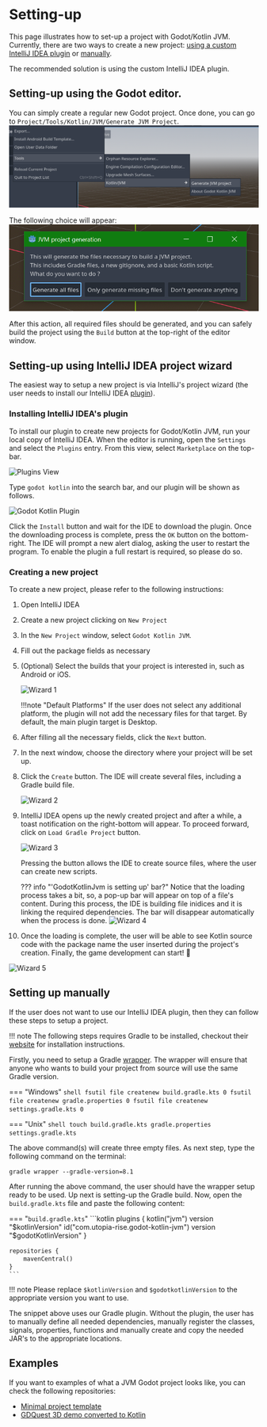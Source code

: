 # Setting-up

This page illustrates how to set-up a project with Godot/Kotlin JVM. Currently, there are
two ways to create a new project: [using a custom IntelliJ IDEA plugin](#setting-up-using-intellij-idea-project-wizard)
or [manually](#setting-up-manually).

The recommended solution is using the custom IntelliJ IDEA plugin.

## Setting-up using the Godot editor.

You can simply create a regular new Godot project. 
Once done, you can go to `Project/Tools/Kotlin/JVM/Generate JVM Project`.
![Godot menu](../assets/img/editor-plugin/generation_menu.png)

The following choice will appear:
![Project dialog](../assets/img/editor-plugin/generation_choice.png)

After this action, all required files should be generated, and you can safely build the project using the `Build` button at the top-right of the editor window.

## Setting-up using IntelliJ IDEA project wizard

The easiest way to setup a new project is via IntelliJ's project wizard (the user needs to install our IntelliJ IDEA [plugin](./requirements.md#intellij-idea-plugin)).

### Installing IntelliJ IDEA's plugin

To install our plugin to create new projects for Godot/Kotlin JVM, run your local copy of IntelliJ IDEA. When the editor
is running, open the `Settings` and select the `Plugins` entry. From this view, select `Marketplace` on the top-bar.

![Plugins View](../assets/img/idea-plugin/plugins-view.png)

Type `godot kotlin` into the search bar, and our plugin will be shown as follows.

![Godot Kotlin Plugin](../assets/img/idea-plugin/plugin-godot-kotlin.png)

Click the `Install` button and wait for the IDE to download the plugin. Once the downloading
process is complete, press the `OK` button on the bottom-right. The IDE will prompt a new
alert dialog, asking the user to restart the program. To enable the plugin a full restart
is required, so please do so.

### Creating a new project

To create a new project, please refer to the following instructions:

1. Open IntelliJ IDEA
2. Create a new project clicking on `New Project`
3. In the `New Project` window, select `Godot Kotlin JVM`.
4. Fill out the package fields as necessary
5. (Optional) Select the builds that your project is interested in, such as Android or iOS.

    ![Wizard 1](../assets/img/idea-plugin/wizard-1.png)

    !!!note "Default Platforms"
        If the user does not select any additional platform, the plugin will not add the
        necessary files for that target. By default, the main plugin target
        is Desktop.

6. After filling all the necessary fields, click the `Next` button.
7. In the next window, choose the directory where your project will be set up.
8. Click the `Create` button. The IDE will create several files, including a Gradle build file.

    ![Wizard 2](../assets/img/idea-plugin/wizard-2.png)

9. IntelliJ IDEA opens up the newly created project and after a while, a toast notification
on the right-bottom will appear. To proceed forward, click on `Load Gradle Project` button.

    ![Wizard 3](../assets/img/idea-plugin/wizard-3.png)

    Pressing the button allows the IDE to create source files, where the user can create new scripts.

    ??? info "'GodotKotlinJvm is setting up' bar?"
        Notice that the loading process takes a bit, so, a pop-up bar will appear on top of a file's
        content. During this process, the IDE is building file inidices and it is linking the required
        dependencies. The bar will disappear automatically when the process is done.
        ![Wizard 4](../assets/img/idea-plugin/wizard-4.png)

10. Once the loading is complete, the user will be able to see Kotlin source code with the package
name the user inserted during the project's creation. Finally, the game development can start! 🚀

![Wizard 5](../assets/img/idea-plugin/wizard-5.png)

## Setting up manually

If the user does not want to use our IntelliJ IDEA plugin, then they can follow these steps to setup a project.

!!! note
    The following steps requires Gradle to be installed, checkout their [website](https://gradle.org)
    for installation instructions.

Firstly, you need to setup a Gradle [wrapper](https://docs.gradle.org/current/userguide/gradle_wrapper.html).
The wrapper will ensure that anyone who wants to build your project from source will use the same Gradle version.

=== "Windows" 
    ```shell
    fsutil file createnew build.gradle.kts 0
    fsutil file createnew gradle.properties 0
    fsutil file createnew settings.gradle.kts 0
    ```

=== "Unix"
    ```shell
    touch build.gradle.kts gradle.properties settings.gradle.kts
    ```

The above command(s) will create three empty files. As next step, type the following
command on the terminal:

```shell
gradle wrapper --gradle-version=8.1
```

After running the above command, the user should have the wrapper setup ready to be used.
Up next is setting-up the Gradle build. Now, open the `build.gradle.kts` file
and paste the following content:

=== "`build.gradle.kts`"
    ```kotlin
    plugins {
        kotlin("jvm") version "$kotlinVersion"
        id("com.utopia-rise.godot-kotlin-jvm") version "$godotKotlinVersion"
    }

    repositories {
        mavenCentral()
    }
    ```

!!! note 
    Please replace `$kotlinVersion` and `$godotkotlinVersion` to the appropriate version you want to use.

The snippet above uses our Gradle plugin. Without the plugin, the user has to manually define all needed
dependencies, manually register the classes, signals, properties, functions and manually create and copy
the needed JAR's to the appropriate locations.

## Examples

If you want to examples of what a JVM Godot project looks like, you can check the following repositories:

- [Minimal project template](https://github.com/utopia-rise/godot-kotlin-project-template)
- [GDQuest 3D demo converted to Kotlin](https://github.com/utopia-rise/godot-kotlin-3d-demo)
